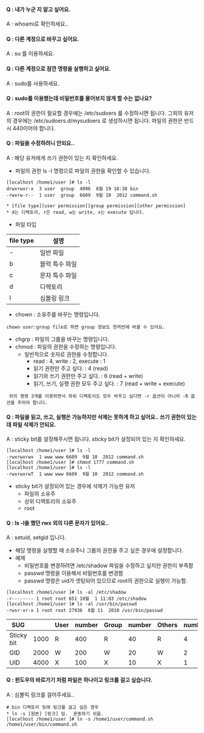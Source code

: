 #### Q : 내가 누군 지 알고 싶어요.
A : whoami로 확인하세요..

#### Q : 다른 계정으로 바꾸고 싶어요.
A : su 를 이용하세요.

#### Q : 다른 계정으로 잠깐 명령을 실행하고 싶어요.
A : sudo를 사용하세요.

#### Q : sudo를 이용했는데 비밀번호를 물어보지 않게 할 수는 없나요?
A : root의 권한이 필요할 경우에는 /etc/sudoers 를 수정하시면 됩니다.
   그외의 유저의 경우에는  /etc/sudoers.d/mysudoers 로 생성하시면 됩니다.
   파일의 권한은 반드시 440이어야 합니다.

#### Q : 파일을 수정하려니 안되요..
A : 해당 유저에게 쓰기 권한이 있는 지 확인하세요.

* 파일의 권한
ls -l 명령으로 파일의 권한을 확인할 수 있습니다.
```
[localhost /home1/user ]# ls -l
drwxrwxr-x  3 user  group  4096  8월 19 18:38 bin
-rwxrw-r--  1 user  group  6689  9월 10  2012 command.sh
```
    * [file type][user permission][group permission][other permission]
    * d는 디렉토리, r은 read, w는 write, x는 execute 입니다. 

* 파일 타입 

| file type | 설명 |
|--|--|
| \- | 일반 파일 |
| b | 블럭 특수 파일 |
| c | 문자 특수 파일 |
| d | 디렉토리 |
| l | 심볼링 링크| 

* chown : 소유주를 바꾸는 명령입니다. 
```
chown user:group file로 하면 group 정보도 한꺼번에 바꿀 수 있어요.
```
* chgrp : 파일의 그룹을 바꾸는 명령입니다.
* chmod : 파일의 권한을 수정하는 명령입니다.
    * 일반적으로 숫자로 권한을 수정합니다.
        * read : 4, write : 2, execute : 1
        * 읽기 권한만 주고 싶다. : 4 (read) 
        * 읽기와 쓰기 권한만 주고 싶다. : 6 (read + write) 
        * 읽기, 쓰기, 실행 권한 모두 주고 싶다. : 7 (read + write + execute)

```
 위의 명령 3개를 이용하면서 하위 디렉토리도 모두 바꾸고 싶다면 -r 옵션이 아니라 -R 옵션을 주어야 합니다. 
```

#### Q : 파일을 읽고, 쓰고, 실행은 가능하지만 삭제는 못하게 하고 싶어요.. 쓰기 권한이 있는 데 파일 삭제가 안되요.
A : sticky bit를 설정해주시면 됩니다. sticky bit가 설정되어 있는 지 확인하세요.

```
[localhost /home1/user ]# ls -l
-rwxrwxrwx  1 www www 6689  9월 10  2012 command.sh
[localhost /home1/user ]# chmod 1777 command.sh
[localhost /home1/user ]# ls -l
-rwxrwxrwT  1 www www 6689  9월 10  2012 command.sh

```
* sticky bit가 설정되어 있는 경우에 삭제가 가능한 유저
    * 파일의 소유주
    * 상위 디렉토리의 소유주
    * root

#### Q : ls -l을 했던 rwx 외의 다른 문자가 있어요..
A : setuid, setgid 입니다.

* 해당 명령을 실행할 때 소유주나 그룹의 권한을 주고 싶은 경우에 설정합니다.
* 예제
    * 비밀번호를 변경하려면 /etc/shadow 파일을 수정하고 싶지만 권한이 부족함
    * passwd 명령을 이용해서 비밀번호를 변경함
    * passwd 명령은 uid가 셋팅되어 있으므로 root의 권한으로 실행이 가능함.

```
[localhost /home1/user ]# ls -al /etc/shadow
-r-------- 1 root root 651 10월  1 11:03 /etc/shadow
[localhost /home1/user ]# ls -al /usr/bin/passwd
-rwsr-xr-x 1 root root 27936  8월 11  2010 /usr/bin/passwd
```

| SUG | | User | number  |  Group | number | Others  | number |
|-----|-|------|---------|--------|--------|---------|--------| 
| Sticky bit | 1000 | R | 400  |  R | 40 | R | 4 |
| GID | 2000 | W | 200  | W | 20 | W | 2 |
| UID  | 4000 | X | 100 | X | 10 | X | 1 |
 

#### Q : 윈도우의 바로가기 처럼 파일은 하나이고 링크를 걸고 싶습니다.
A : 심볼릭 링크를 걸어주세요..

```
# bin 디렉토리 및에 링크를 걸고 싶은 경우
* ln -s [원본] [링크] 임.  혼동하기 쉬움.
[localhost /home1/user ]# ln -s /home1/user/command.sh /home1/user/bin/command.sh
```

